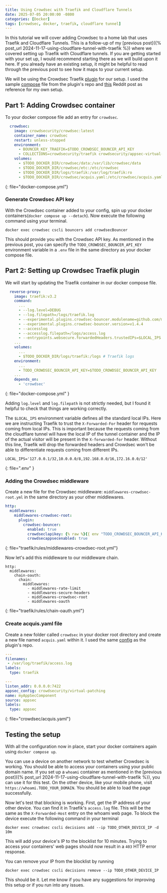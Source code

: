 ```yaml
---
title: Using Crowdsec with Traefik and Cloudflare Tunnels
date: 2025-07-05 20:00:00 -0800
categories: [Docker]
tags: [crowdsec, docker, traefik, cloudflare tunnel]
---
```


In this tutorial we will cover adding Crowdsec to a home lab that uses Traefik and Cloudflare Tunnels. This is a follow-up of my [previous post]({% post_url 2024-11-17-using-cloudflare-tunnel-with-traefik %}) where we covered setting up Traefik with Cloudflare tunnels. If you are getting started with your set up, I would recommend starting there as we will build upon it here. If you already have an existing setup, it might be helpful to read through the previous post to see how it maps to your current setup.

We will be using the Crowdsec Traefik [plugin](https://github.com/maxlerebourg/crowdsec-bouncer-traefik-plugin) for our setup. I used the sample [compose](https://github.com/maxlerebourg/crowdsec-bouncer-traefik-plugin/blob/abae855d9e82e248806f110beb956499e55f9394/docker-compose.yml) file from the plugin's repo and [this](https://www.reddit.com/r/selfhosted/comments/1dcn19v/standing_up_the_crowdsec_bouncer_plugin_in_traefik/) Reddit post as reference for my own setup.

## Part 1: Adding Crowdsec container

To your docker compose file add an entry for `crowdsec`.

```yaml
  crowdsec:
    image: crowdsecurity/crowdsec:latest
    container_name: crowdsec
    restart: unless-stopped
    environment:
      - BOUNCER_KEY_TRAEFIK=$TODO_CROWDSEC_BOUNCER_API_KEY
      - COLLECTIONS=crowdsecurity/traefik crowdsecurity/appsec-virtual-patching crowdsecurity/appsec-generic-rules
    volumes:
      - $TODO_DOCKER_DIR/crowdsec/data:/var/lib/crowdsec/data
      - $TODO_DOCKER_DIR/crowdsec/etc:/etc/crowdsec
      - $TODO_DOCKER_DIR/logs/traefik:/var/log/traefik:ro
      - $TODO_DOCKER_DIR/crowdsec/acquis.yaml:/etc/crowdsec/acquis.yaml:ro
```
{: file="docker-compose.yml"}

### Generate Crowdsec API key

With the Crowdsec container added to your config, spin up your docker containers(`docker compose up --detach`). Now execute the following command using your terminal.

```shell
docker exec crowdsec cscli bouncers add crowdsecBouncer
```

This should provide you with the Crowdsec API key. As mentioned in the previous post, you can specify the `TODO_CROWDSEC_BOUNCER_API_KEY` environment variable in a `.env` file in the same directory as your docker compose file.

## Part 2: Setting up Crowdsec Traefik plugin

We will start by updating the Traefik container in our docker compose file.

```yaml
  reverse-proxy:
    image: traefik:v3.2
    command: 
      ...
      - --log.level=DEBUG
      - --log.filepath=/logs/traefik.log
      - --experimental.plugins.crowdsec-bouncer.modulename=github.com/maxlerebourg/crowdsec-bouncer-traefik-plugin
      - --experimental.plugins.crowdsec-bouncer.version=v1.4.4
      - --accesslog
      - --accesslog.filepath=/logs/access.log
      - --entrypoints.websecure.forwardedHeaders.trustedIPs=$LOCAL_IPS
    ...
    volumes:
      ...
      - $TODO_DOCKER_DIR/logs/traefik:/logs # Traefik logs
    environment:
      ...
      - TODO_CROWDSEC_BOUNCER_API_KEY=$TODO_CROWDSEC_BOUNCER_API_KEY
    ...
    depends_on:
      - 'crowdsec'
```
{: file="docker-compose.yml" }

Adding `log.level` and `log.filepath` is not strictly needed, but I found it helpful to check that things are working correctly.

The `$LOCAL_IPS` environment variable defines all the standard local IPs. Here we are instructing Traefik to trust the `X-Forwarded-For` header for requests coming from local IPs. This is important because the requests coming from the cloudflare tunnel will have the local IP of the tunnel container and the IP of the actual visitor will be present in the `X-forwarded-for` header. Without this line, Traefik will drop the forwarded headers and Crowdsec won't be able to differentiate requests coming from different IPs.

```shell
LOCAL_IPS='127.0.0.1/32,10.0.0.0/8,192.168.0.0/16,172.16.0.0/12'
```
{: file=".env" }

### Adding the Crowdsec middleware

Create a new file for the Crowdsec middleware: `middlewares-crowdsec-root.yml` in the same directory as your other middlewares.

```yaml
http:
  middlewares:
    middlewares-crowdsec-root:
      plugin:
        crowdsec-bouncer:
          enabled: true
          crowdseclapikey: {% raw %}{{ env "TODO_CROWDSEC_BOUNCER_API_KEY" }}{% endraw %}
          crowdsecappsecenabled: true
```
{: file="traefik/rules/middlewares-crowdsec-root.yml"}

Now let's add this middleware to our middleware chain.
```
http:
  middlewares:
    chain-oauth:
      chain:
        middlewares:
          - middlewares-rate-limit
          - middlewares-secure-headers
          - middlewares-crowdsec-root
          - middlewares-oauth
```
{: file="traefik/rules/chain-oauth.yml"}

### Create acquis.yaml file

Create a new folder called `crowdsec` in your docker root directory and create a new file named `acquis.yaml` within it. I used the same [config](https://github.com/maxlerebourg/crowdsec-bouncer-traefik-plugin/blob/84a5674b14aa982b8e60c21d1706c8e81ec95d40/acquis.yaml) as the plugin's repo.

```yaml
---
filenames:
 - /var/log/traefik/access.log
labels:
  type: traefik

---
listen_addr: 0.0.0.0:7422
appsec_config: crowdsecurity/virtual-patching
name: myAppSecComponent
source: appsec
labels:
  type: appsec
```
{: file="crowdsec/acquis.yaml"}

## Testing the setup

With all the configuration now in place, start your docker containers again using `docker compose up`.

You can use a device on another network to test whether Crowdsec is working. You should be able to access your containers using your public domain name. If you set up a `whoami` container as mentioned in the [previous post]({% post_url 2024-11-17-using-cloudflare-tunnel-with-traefik %}), you can use it for this test. On the other device, like your mobile phone, visit `https://whoami.TODO_YOUR_DOMAIN`. You should be able to load the page successfully.

Now let's test that blocking is working. First, get the IP address of your other device. You can find it in Traefik's `access.log` file. This will be the same as the `X-Forwarded-Host` entry on the whoami web page. To block the device execute the following command in your terminal

```shell
docker exec crowdsec cscli decisions add --ip TODO_OTHER_DEVICE_IP -d 10m
```

This will add your device's IP to the blocklist for 10 minutes. Trying to access your containers' web pages should now result in a `403` HTTP error response.

You can remove your IP from the blocklist by running

```shell
docker exec crowdsec cscli decisions remove --ip TODO_OTHER_DEVICE_IP
```

This should be it. Let me know if you have any suggestions for improving this setup or if you run into any issues.
